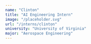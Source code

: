 ```yaml
---
name: "Clinton"
title: "AI Engineering Intern"
image: "/placeholder.svg"
url: "/interns/clinton"
university: "University of Virginia"
major: "Aerospace Engineering"
---
```

